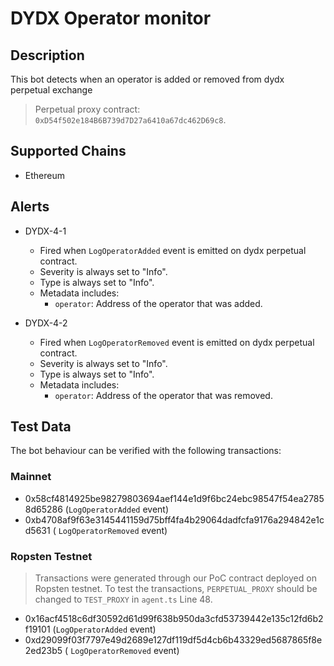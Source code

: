 # DYDX Operator monitor

## Description

This bot detects when an operator is added or removed from dydx perpetual exchange

> Perpetual proxy contract: `0xD54f502e184B6B739d7D27a6410a67dc462D69c8`.

## Supported Chains

- Ethereum

## Alerts

- DYDX-4-1

  - Fired when `LogOperatorAdded` event is emitted on dydx perpetual contract.
  - Severity is always set to "Info".
  - Type is always set to "Info".
  - Metadata includes:
    - `operator`: Address of the operator that was added.

- DYDX-4-2

  - Fired when `LogOperatorRemoved` event is emitted on dydx perpetual contract.
  - Severity is always set to "Info".
  - Type is always set to "Info".
  - Metadata includes:
    - `operator`: Address of the operator that was removed.

## Test Data

The bot behaviour can be verified with the following transactions:

### Mainnet

- 0x58cf4814925be98279803694aef144e1d9f6bc24ebc98547f54ea27858d65286 (`LogOperatorAdded` event)
- 0xb4708af9f63e3145441159d75bff4fa4b29064dadfcfa9176a294842e1cd5631 ( `LogOperatorRemoved` event)

### Ropsten Testnet

> Transactions were generated through our PoC contract deployed on Ropsten testnet.
> To test the transactions, `PERPETUAL_PROXY` should be changed to `TEST_PROXY` in `agent.ts` Line 48.

- 0x16acf4518c6df30592d61d99f638b950da3cfd53739442e135c12fd6b2f19101 (`LogOperatorAdded` event)
- 0xd29099f03f7797e49d2689e127df119df5d4cb6b43329ed5687865f8e2ed23b5 ( `LogOperatorRemoved` event)
